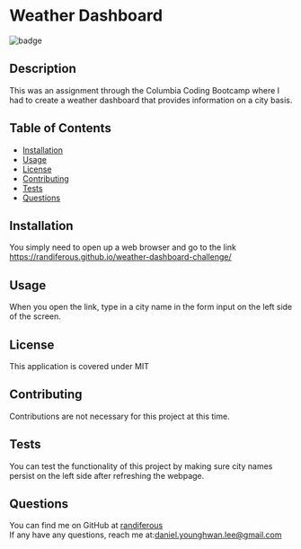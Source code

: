 
  # Weather Dashboard
  
  ![badge](https://img.shields.io/badge/license-MIT-blue)
  

  ## Description
  This was an assignment through the Columbia Coding Bootcamp where I had to create a weather dashboard that provides information on a city basis.

  ## Table of Contents
  - [Installation](#installation)
  - [Usage](#usage)
  - [License](#license)
  - [Contributing](#contributing)
  - [Tests](#tests)
  - [Questions](#questions)

  ## Installation
  You simply need to open up a web browser and go to the link https://randiferous.github.io/weather-dashboard-challenge/

  ## Usage
  When you open the link, type in a city name in the form input on the left side of the screen.

  ## License
  
  This application is covered under MIT
  

  ## Contributing
  Contributions are not necessary for this project at this time.

  ## Tests
  You can test the functionality of this project by making sure city names persist on the left side after refreshing the webpage.

  ## Questions
  You can find me on GitHub at [randiferous](https://github.com/randiferous) <br />
  If any have any questions, reach me at:daniel.younghwan.lee@gmail.com
  